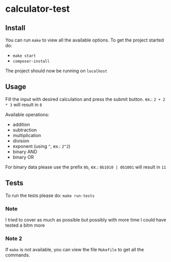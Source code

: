 # calculator-test

## Install
You can run `make` to view all the available options.
To get the project started do:

- `make start`
- `composer-install`

The project should now be running on `localhost`

## Usage

Fill the input with desired calculation and press the submit button. 
ex.: `2 + 2 * 3` will result in `8` 

Available operations:
- addition
- subtraction
- multiplication
- division
- exponent (using `^`, ex.: `2^2`)
- binary AND
- binary OR

For binary data please use the prefix `0b`, ex.: `0b1010 | 0b1001` will result in `11`

## Tests

To run the tests please do: `make run-tests`

### Note

I tried to cover as much as possible but possibly with more time I could have tested a bitm more

### Note 2

If `make` is not available, you can view the file `Makefile` to get all the commands.
 
